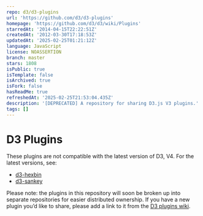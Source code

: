 ```yaml
---
repo: d3/d3-plugins
url: 'https://github.com/d3/d3-plugins'
homepage: 'https://github.com/d3/d3/wiki/Plugins'
starredAt: '2014-04-15T22:22:51Z'
createdAt: '2012-03-30T17:18:53Z'
updatedAt: '2025-02-25T01:21:12Z'
language: JavaScript
license: NOASSERTION
branch: master
stars: 1808
isPublic: true
isTemplate: false
isArchived: true
isFork: false
hasReadMe: true
refreshedAt: '2025-02-25T21:53:04.435Z'
description: '[DEPRECATED] A repository for sharing D3.js V3 plugins.'
tags: []
---
```


# D3 Plugins

These plugins are not compatible with the latest version of D3, V4. For the latest versions, see:

* [d3-hexbin](https://github.com/d3/d3-hexbin)
* [d3-sankey](https://github.com/d3/d3-sankey)

Please note: the plugins in this repository will soon be broken up into separate repositories for easier distributed ownership. If you have a new plugin you’d like to share, please add a link to it from the [D3 plugins wiki](https://github.com/mbostock/d3/wiki/Plugins).
